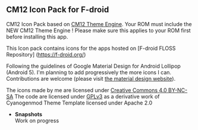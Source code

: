 ## CM12 Icon Pack for F-droid ##

CM12 Icon Pack based on [CM12 Theme Engine](https://github.com/cyngn/android_packages_themes_Template). 
Your ROM must include the NEW CM12 Theme Engine ! Please make sure this applies to your ROM first before installing this app. 

This Icon pack contains icons for the apps hosted on [F-droid FLOSS Repository] (https://f-droid.org/)

Following the guidelines of Google Material Design for Android Lollipop (Android 5). I'm planning to add progressively the more icons I can. Contributions are welcome (please visit [the material design website](http://www.google.com/design/spec/style/icons.html)). 

The icons made by me are licensed under [Creative Commons 4.0 BY-NC-SA](http://creativecommons.org/licenses/by-nc-sa/4.0/)
The code are licensed under [GPLv3](https://gnu.org/licenses/gpl.html) as a derivative work of Cyanogenmod Theme Template licensed under Apache 2.0


*  <b>Snapshots</b></br>
Work on progress